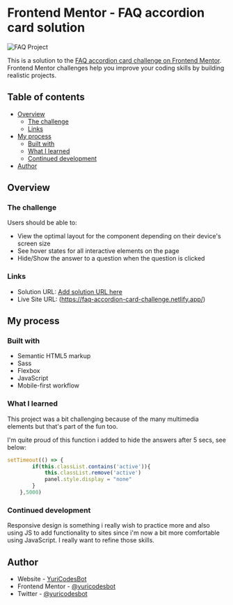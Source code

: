 # Frontend Mentor - FAQ accordion card solution

![FAQ Project](https://user-images.githubusercontent.com/80093500/132083452-d2d343a8-d011-4ca8-ad00-5d1ae6e9b9a4.jpg)


This is a solution to the [FAQ accordion card challenge on Frontend Mentor](https://www.frontendmentor.io/challenges/faq-accordion-card-XlyjD0Oam). Frontend Mentor challenges help you improve your coding skills by building realistic projects. 

## Table of contents

- [Overview](#overview)
  - [The challenge](#the-challenge)
  - [Links](#links)
- [My process](#my-process)
  - [Built with](#built-with)
  - [What I learned](#what-i-learned)
  - [Continued development](#continued-development)
- [Author](#author)


## Overview

### The challenge

Users should be able to:

- View the optimal layout for the component depending on their device's screen size
- See hover states for all interactive elements on the page
- Hide/Show the answer to a question when the question is clicked

### Links

- Solution URL: [Add solution URL here](https://your-solution-url.com)
- Live Site URL: (https://faq-accordion-card-challenge.netlify.app/)

## My process

### Built with

- Semantic HTML5 markup
- Sass
- Flexbox
- JavaScript
- Mobile-first workflow


### What I learned

This project was a bit challenging because of the many multimedia elements but that's part of the fun too. 

I'm quite proud of this function i added to hide the answers after 5 secs, see below:

```js
setTimeout(() => { 
        if(this.classList.contains('active')){
            this.classList.remove('active')
            panel.style.display = "none"
        }
    },5000)

```

### Continued development

Responsive design is something i really wish to practice more and also using JS to add functionality to sites since i'm now a bit more comfortable using JavaScript. I really want to refine those skills.



## Author

- Website - [YuriCodesBot](https://yuricodesbotportfolio.netlify.app/)
- Frontend Mentor - [@yuricodesbot](https://www.frontendmentor.io/profile/YuriCodes)
- Twitter - [@yuricodesbot](https://www.twitter.com/yuricodesbot)

